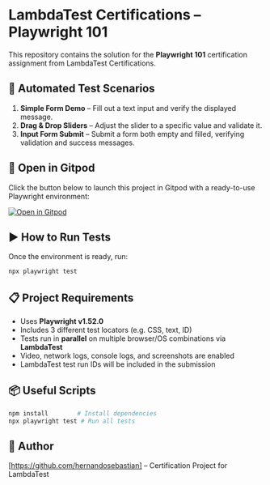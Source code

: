 # LambdaTest Certifications – Playwright 101

This repository contains the solution for the **Playwright 101** certification assignment from LambdaTest Certifications.

## 🧪 Automated Test Scenarios

1. **Simple Form Demo** – Fill out a text input and verify the displayed message.
2. **Drag & Drop Sliders** – Adjust the slider to a specific value and validate it.
3. **Input Form Submit** – Submit a form both empty and filled, verifying validation and success messages.

## 🚀 Open in Gitpod

Click the button below to launch this project in Gitpod with a ready-to-use Playwright environment:

[![Open in Gitpod](https://gitpod.io/button/open-in-gitpod.svg)](https://gitpod.io/#https://github.com/hernandosebastian/playwright101-lambdatest-assignment)

## ▶️ How to Run Tests

Once the environment is ready, run:

```bash
npx playwright test
```

## 📋 Project Requirements

- Uses **Playwright v1.52.0**
- Includes 3 different test locators (e.g. CSS, text, ID)
- Tests run in **parallel** on multiple browser/OS combinations via **LambdaTest**
- Video, network logs, console logs, and screenshots are enabled
- LambdaTest test run IDs will be included in the submission

## 📦 Useful Scripts

```bash
npm install        # Install dependencies
npx playwright test # Run all tests
```

## 👤 Author

\[https://github.com/hernandosebastian] – Certification Project for LambdaTest
